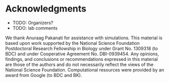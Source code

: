 # Acknowledgments

* TODO: Organizers?
* TODO: lab comments

We thank Anuraag Pakanati for assistance with simulations. This material is based upon work supported by the National Science Foundation Postdoctoral Research Fellowship in Biology under Grant No. 1309318 (to BDC) and under Cooperative Agreement No. DBI-0939454. Any opinions, findings, and conclusions or recommendations expressed in this material are those of the authors and do not necessarily reflect the views of the National Science Foundation. Computational resources were provided by an award from Google (to BDC and BK).
